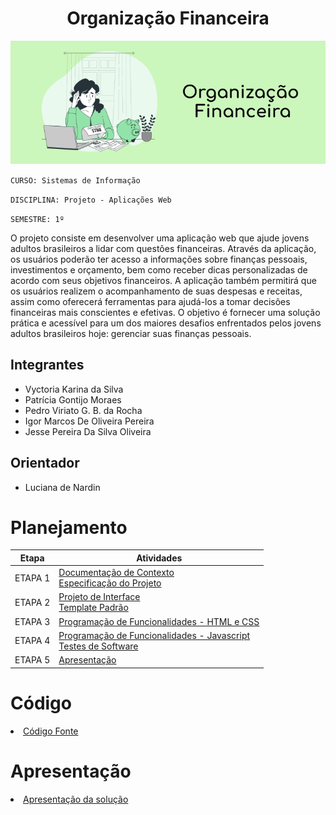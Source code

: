 <h1 align="center"> Organização Financeira </h1> 

<div align="center">

  ![Capa do projeto](/docs/img/organizacao-financeira-cover.png "Capa do projeto")
  
</div>


`CURSO: Sistemas de Informação`

`DISCIPLINA: Projeto - Aplicações Web`

`SEMESTRE: 1º`

O projeto consiste em desenvolver uma aplicação web que ajude jovens adultos brasileiros a lidar com questões financeiras. Através da aplicação, os usuários poderão ter acesso a informações sobre finanças pessoais, investimentos e orçamento, bem como receber dicas personalizadas de acordo com seus objetivos financeiros. A aplicação também permitirá que os usuários realizem o acompanhamento de suas despesas e receitas, assim como oferecerá ferramentas para ajudá-los a tomar decisões financeiras mais conscientes e efetivas. O objetivo é fornecer uma solução prática e acessível para um dos maiores desafios enfrentados pelos jovens adultos brasileiros hoje: gerenciar suas finanças pessoais.
## Integrantes

* Vyctoria Karina da Silva
* Patrícia Gontijo Moraes
* Pedro Viriato G. B. da Rocha
* Igor Marcos De Oliveira Pereira
* Jesse Pereira Da Silva Oliveira

## Orientador

* Luciana de Nardin

# Planejamento

| Etapa         | Atividades |
|  :----:   | ----------- |
| ETAPA 1         |[Documentação de Contexto](docs/context.md) <br> [Especificação do Projeto](docs/especification.md) |
| ETAPA 2         |[Projeto de Interface](docs/interface.md) <br> [Template Padrão](docs/template.md) |
| ETAPA 3         |[Programação de Funcionalidades - HTML e CSS](docs/development.md) |
| ETAPA 4        |[Programação de Funcionalidades - Javascript](docs/development.md) <br> [Testes de Software ](docs/tests.md) |
| ETAPA 5         | [Apresentação](presentation/README.md) |

# Código

<li><a href="src/README.md"> Código Fonte</a></li>

# Apresentação

<li><a href="presentation/README.md"> Apresentação da solução</a></li>
